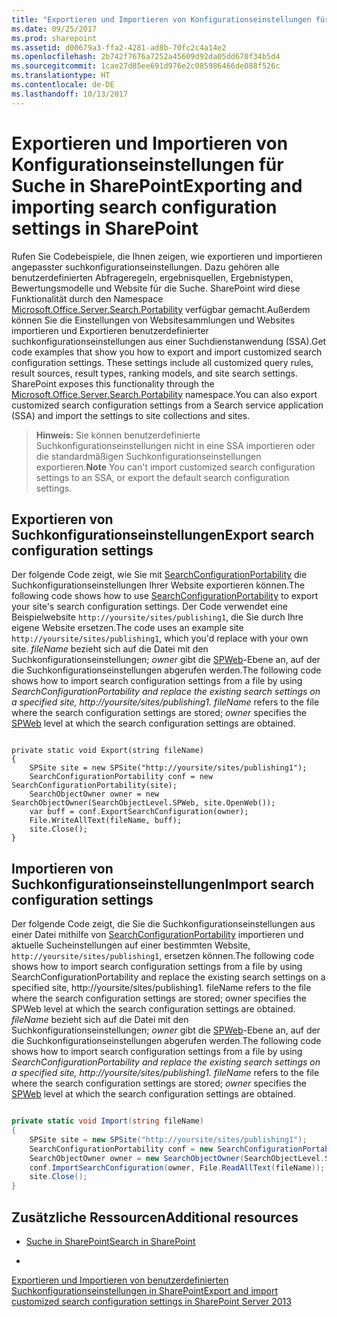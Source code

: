 ```yaml
---
title: "Exportieren und Importieren von Konfigurationseinstellungen für Suche in SharePoint"
ms.date: 09/25/2017
ms.prod: sharepoint
ms.assetid: d00679a3-ffa2-4281-ad8b-70fc2c4a14e2
ms.openlocfilehash: 2b742f7676a7252a45609d92da05dd670f34b5d4
ms.sourcegitcommit: 1cae27d85ee691d976e2c085986466de088f526c
ms.translationtype: HT
ms.contentlocale: de-DE
ms.lasthandoff: 10/13/2017
---
```

# <a name="exporting-and-importing-search-configuration-settings-in-sharepoint"></a><span data-ttu-id="0a7ba-102">Exportieren und Importieren von Konfigurationseinstellungen für Suche in SharePoint</span><span class="sxs-lookup"><span data-stu-id="0a7ba-102">Exporting and importing search configuration settings in SharePoint</span></span>
<span data-ttu-id="0a7ba-p101">Rufen Sie Codebeispiele, die Ihnen zeigen, wie exportieren und importieren angepasster suchkonfigurationseinstellungen. Dazu gehören alle benutzerdefinierten Abfrageregeln, ergebnisquellen, Ergebnistypen, Bewertungsmodelle und Website für die Suche. SharePoint wird diese Funktionalität durch den Namespace  [Microsoft.Office.Server.Search.Portability](https://msdn.microsoft.com/library/Microsoft.Office.Server.Search.Portability.aspx) verfügbar gemacht.Außerdem können Sie die Einstellungen von Websitesammlungen und Websites importieren und Exportieren benutzerdefinierter suchkonfigurationseinstellungen aus einer Suchdienstanwendung (SSA).</span><span class="sxs-lookup"><span data-stu-id="0a7ba-p101">Get code examples that show you how to export and import customized search configuration settings. These settings include all customized query rules, result sources, result types, ranking models, and site search settings. SharePoint exposes this functionality through the  [Microsoft.Office.Server.Search.Portability](https://msdn.microsoft.com/library/Microsoft.Office.Server.Search.Portability.aspx) namespace.You can also export customized search configuration settings from a Search service application (SSA) and import the settings to site collections and sites.</span></span> 
> <span data-ttu-id="0a7ba-106">**Hinweis:** Sie können benutzerdefinierte Suchkonfigurationseinstellungen nicht in eine SSA importieren oder die standardmäßigen Suchkonfigurationseinstellungen exportieren.</span><span class="sxs-lookup"><span data-stu-id="0a7ba-106">**Note** You can't import customized search configuration settings to an SSA, or export the default search configuration settings.</span></span> 
  
    
    


## <a name="export-search-configuration-settings"></a><span data-ttu-id="0a7ba-107">Exportieren von Suchkonfigurationseinstellungen</span><span class="sxs-lookup"><span data-stu-id="0a7ba-107">Export search configuration settings</span></span>
<span data-ttu-id="0a7ba-108"><a name="SP15_exporting_search_configuration"> </a></span><span class="sxs-lookup"><span data-stu-id="0a7ba-108"></span></span>

<span data-ttu-id="0a7ba-109">Der folgende Code zeigt, wie Sie mit [SearchConfigurationPortability](https://msdn.microsoft.com/library/Microsoft.Office.Server.Search.Portability.SearchConfigurationPortability.aspx) die Suchkonfigurationseinstellungen Ihrer Website exportieren können.</span><span class="sxs-lookup"><span data-stu-id="0a7ba-109">The following code shows how to use  [SearchConfigurationPortability](https://msdn.microsoft.com/library/Microsoft.Office.Server.Search.Portability.SearchConfigurationPortability.aspx) to export your site's search configuration settings.</span></span> <span data-ttu-id="0a7ba-110">Der Code verwendet eine Beispielwebsite `http://yoursite/sites/publishing1`, die Sie durch Ihre eigene Website ersetzen.</span><span class="sxs-lookup"><span data-stu-id="0a7ba-110">The code uses an example site `http://yoursite/sites/publishing1`, which you'd replace with your own site.</span></span>  <span data-ttu-id="0a7ba-111">_fileName_ bezieht sich auf die Datei mit den Suchkonfigurationseinstellungen; _owner_ gibt die [SPWeb](https://msdn.microsoft.com/library/Microsoft.SharePoint.SPWeb.aspx)-Ebene an, auf der die Suchkonfigurationseinstellungen abgerufen werden.</span><span class="sxs-lookup"><span data-stu-id="0a7ba-111">The following code shows how to import search configuration settings from a file by using  _SearchConfigurationPortability and replace the existing search settings on a specified site, http://yoursite/sites/publishing1.  fileName_ refers to the file where the search configuration settings are stored; _owner_ specifies the [SPWeb](https://msdn.microsoft.com/library/Microsoft.SharePoint.SPWeb.aspx) level at which the search configuration settings are obtained.</span></span>
  
    
    

```

private static void Export(string fileName)
{
    SPSite site = new SPSite("http://yoursite/sites/publishing1");
    SearchConfigurationPortability conf = new SearchConfigurationPortability(site);
    SearchObjectOwner owner = new SearchObjectOwner(SearchObjectLevel.SPWeb, site.OpenWeb());
    var buff = conf.ExportSearchConfiguration(owner);
    File.WriteAllText(fileName, buff);
    site.Close();
}
```


## <a name="import-search-configuration-settings"></a><span data-ttu-id="0a7ba-112">Importieren von Suchkonfigurationseinstellungen</span><span class="sxs-lookup"><span data-stu-id="0a7ba-112">Import search configuration settings</span></span>
<span data-ttu-id="0a7ba-113"><a name="SP15_importing_search_configuration"> </a></span><span class="sxs-lookup"><span data-stu-id="0a7ba-113"></span></span>

<span data-ttu-id="0a7ba-114">Der folgende Code zeigt, die Sie die Suchkonfigurationseinstellungen aus einer Datei mithilfe von [SearchConfigurationPortability](https://msdn.microsoft.com/library/Microsoft.Office.Server.Search.Portability.SearchConfigurationPortability.aspx) importieren und aktuelle Sucheinstellungen auf einer bestimmten Website, `http://yoursite/sites/publishing1`, ersetzen können.</span><span class="sxs-lookup"><span data-stu-id="0a7ba-114">The following code shows how to import search configuration settings from a file by using  SearchConfigurationPortability and replace the existing search settings on a specified site, http://yoursite/sites/publishing1.  fileName refers to the file where the search configuration settings are stored; owner specifies the SPWeb level at which the search configuration settings are obtained.</span></span>  <span data-ttu-id="0a7ba-115">_fileName_ bezieht sich auf die Datei mit den Suchkonfigurationseinstellungen; _owner_ gibt die [SPWeb](https://msdn.microsoft.com/library/Microsoft.SharePoint.SPWeb.aspx)-Ebene an, auf der die Suchkonfigurationseinstellungen abgerufen werden.</span><span class="sxs-lookup"><span data-stu-id="0a7ba-115">The following code shows how to import search configuration settings from a file by using  _SearchConfigurationPortability and replace the existing search settings on a specified site, http://yoursite/sites/publishing1.  fileName_ refers to the file where the search configuration settings are stored; _owner_ specifies the [SPWeb](https://msdn.microsoft.com/library/Microsoft.SharePoint.SPWeb.aspx) level at which the search configuration settings are obtained.</span></span>
  
    
    

```cs

private static void Import(string fileName)
{
    SPSite site = new SPSite("http://yoursite/sites/publishing1");
    SearchConfigurationPortability conf = new SearchConfigurationPortability(site);
    SearchObjectOwner owner = new SearchObjectOwner(SearchObjectLevel.SPWeb, site.OpenWeb());
    conf.ImportSearchConfiguration(owner, File.ReadAllText(fileName));
    site.Close();
}

```


## <a name="additional-resources"></a><span data-ttu-id="0a7ba-116">Zusätzliche Ressourcen</span><span class="sxs-lookup"><span data-stu-id="0a7ba-116">Additional resources</span></span>
<span data-ttu-id="0a7ba-117"><a name="bk_addresources"> </a></span><span class="sxs-lookup"><span data-stu-id="0a7ba-117"></span></span>


-  [<span data-ttu-id="0a7ba-118">Suche in SharePoint</span><span class="sxs-lookup"><span data-stu-id="0a7ba-118">Search in SharePoint</span></span>](search-in-sharepoint.md)
    
  
-  <span data-ttu-id="0a7ba-119">
  [Exportieren und Importieren von benutzerdefinierten Suchkonfigurationseinstellungen in SharePoint](http://technet.microsoft.com/en-us/library/jj871675.aspx)</span><span class="sxs-lookup"><span data-stu-id="0a7ba-119">[Export and import customized search configuration settings in SharePoint Server 2013](http://technet.microsoft.com/en-us/library/jj871675.aspx)</span></span>
    
  

  
    
    

